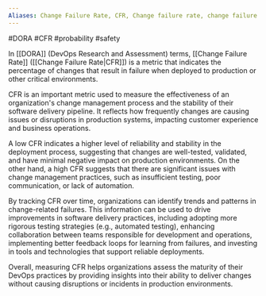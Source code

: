 ```yaml
---
Aliases: Change Failure Rate, CFR, Change failure rate, change failure rate
---
```

#DORA #CFR #probability #safety

In [[DORA]] (DevOps Research and Assessment) terms, [[Change Failure Rate]] ([[Change Failure Rate|CFR]]) is a metric that indicates the percentage of changes that result in failure when deployed to production or other critical environments.

CFR is an important metric used to measure the effectiveness of an organization's change management process and the stability of their software delivery pipeline. It reflects how frequently changes are causing issues or disruptions in production systems, impacting customer experience and business operations.

A low CFR indicates a higher level of reliability and stability in the deployment process, suggesting that changes are well-tested, validated, and have minimal negative impact on production environments. On the other hand, a high CFR suggests that there are significant issues with change management practices, such as insufficient testing, poor communication, or lack of automation.

By tracking CFR over time, organizations can identify trends and patterns in change-related failures. This information can be used to drive improvements in software delivery practices, including adopting more rigorous testing strategies (e.g., automated testing), enhancing collaboration between teams responsible for development and operations, implementing better feedback loops for learning from failures, and investing in tools and technologies that support reliable deployments.

Overall, measuring CFR helps organizations assess the maturity of their DevOps practices by providing insights into their ability to deliver changes without causing disruptions or incidents in production environments.
